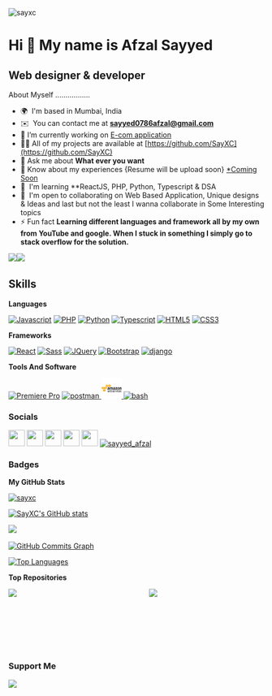 <p align="left"> <img src="https://komarev.com/ghpvc/?username=sayxc&label=Profile%20views&color=0e75b6&style=flat" alt="sayxc" /> </p>

Hi 👋 My name is Afzal Sayyed
=============================

Web designer & developer
------------------------


About Myself .................

* 🌍  I'm based in Mumbai, India
* ✉️  You can contact me at **[sayyed0786afzal@gmail.com](mailto:sayyed0786afzal@gmail.com)**
* 🔭  I’m currently working on [E-com application](https://github.com/SayXC/shopping-bazaar)
* 👨‍💻  All of my projects are available at [https://github.com/SayXC](https://github.com/SayXC)
* 💬  Ask me about **What ever you want**
* 📄  Know about my experiences {Resume will be upload soon} [*Coming Soon](#link)
* 🧠  I'm learning **ReactJS, PHP, Python, Typescript & DSA
* 🤝  I'm open to collaborating on Web Based Application, Unique designs & Ideas and last but not the least I wanna collaborate in Some Interesting topics
* ⚡ Fun fact **Learning different languages and framework all by my own from YouTube and google. When I stuck in something I simply go to stack overflow for the solution.**

<a href="https://www.twitter.com/SayXC01" target="_blank" rel="noreferrer"><img
src="https://img.shields.io/twitter/follow/SayXC01?logo=twitter&style=for-the-badge&color=0891b2&labelColor=1c1917"
/></a><a href="https://www.github.com/SayXC" target="_blank" rel="noreferrer"><img
src="https://img.shields.io/github/followers/SayXC?logo=github&style=for-the-badge&color=0891b2&labelColor=1c1917" /></a>

## Skills

**Languages** 
<p align="left">
<a href="https://developer.mozilla.org/en-US/docs/Web/JavaScript" target="_blank" rel="noreferrer"><img src="https://raw.githubusercontent.com/danielcranney/readme-generator/main/public/icons/skills/javascript-colored.svg" width="36" height="36" alt="Javascript" /></a>  
<a href="https://www.php.net/" target="_blank" rel="noreferrer"><img src="https://raw.githubusercontent.com/danielcranney/readme-generator/main/public/icons/skills/php-colored.svg" width="36" height="36" alt="PHP" /></a>  
<a href="https://www.python.org/" target="_blank" rel="noreferrer"><img src="https://raw.githubusercontent.com/danielcranney/readme-generator/main/public/icons/skills/python-colored.svg" width="36" height="36" alt="Python" /></a>  
<a href="https://www.typescriptlang.org/" target="_blank" rel="noreferrer"><img src="https://raw.githubusercontent.com/danielcranney/readme-generator/main/public/icons/skills/typescript-colored.svg" width="36" height="36" alt="Typescript" /></a>  
<a href="https://developer.mozilla.org/en-US/docs/Glossary/HTML5" target="_blank" rel="noreferrer"><img src="https://raw.githubusercontent.com/danielcranney/readme-generator/main/public/icons/skills/html5-colored.svg" width="36" height="36" alt="HTML5" /></a>  
  <a href="https://www.w3.org/TR/CSS/#css" target="_blank" rel="noreferrer"><img src="https://raw.githubusercontent.com/danielcranney/readme-generator/main/public/icons/skills/css3-colored.svg" width="36" height="36" alt="CSS3" /></a>
</p>


**Frameworks**
<p align="left">
<a href="https://reactjs.org/" target="_blank" rel="noreferrer"><img src="https://raw.githubusercontent.com/danielcranney/readme-generator/main/public/icons/skills/react-colored.svg" width="36" height="36" alt="React" /></a>  
<a href="https://sass-lang.com/" target="_blank" rel="noreferrer"><img src="https://raw.githubusercontent.com/danielcranney/readme-generator/main/public/icons/skills/sass-colored.svg" width="36" height="36" alt="Sass" /></a>  
<a href="https://jquery.com/" target="_blank" rel="noreferrer"><img src="https://raw.githubusercontent.com/danielcranney/readme-generator/main/public/icons/skills/jquery-colored.svg" width="36" height="36" alt="JQuery" /></a>  
  <a href="https://getbootstrap.com/" target="_blank" rel="noreferrer"><img src="https://raw.githubusercontent.com/danielcranney/readme-generator/main/public/icons/skills/bootstrap-colored.svg" width="36" height="36" alt="Bootstrap" /></a>
  <a href="https://www.djangoproject.com/" target="_blank" rel="noreferrer"> <img src="https://static.djangoproject.com/img/logos/django-logo-negative.png" alt="django" width="48" height="36"/> </a>
</p>


**Tools And Software**
<p align="left">
<a href="https://www.adobe.com/uk/products/premiere.html" target="_blank" rel="noreferrer"><img src="https://raw.githubusercontent.com/danielcranney/readme-generator/main/public/icons/skills/premierepro-colored.svg" width="36" height="36" alt="Premiere Pro" /></a>
  <a href="https://postman.com" target="_blank" rel="noreferrer"> <img src="https://www.vectorlogo.zone/logos/getpostman/getpostman-icon.svg" alt="postman" width="36" height="36"/> </a> 
  <a href="https://aws.amazon.com" target="_blank" rel="noreferrer"> <img src="https://raw.githubusercontent.com/devicons/devicon/master/icons/amazonwebservices/amazonwebservices-original-wordmark.svg" alt="aws" width="40" height="40"/> </a> <a href="https://www.gnu.org/software/bash/" target="_blank" rel="noreferrer"> <img src="https://www.vectorlogo.zone/logos/gnu_bash/gnu_bash-icon.svg" alt="bash" width="40" height="40"/> </a> 
</p>

### Socials

<p align="left"> 
<a href="https://discord.com/users/AFZAL#4179" target="_blank" rel="noreferrer"><img src="https://raw.githubusercontent.com/danielcranney/readme-generator/main/public/icons/socials/discord.svg" width="32" height="32" /></a> 
<a href="https://www.github.com/SayXC" target="_blank" rel="noreferrer"><img src="https://raw.githubusercontent.com/danielcranney/readme-generator/main/public/icons/socials/github.svg" width="32" height="32" /></a>
<a href="http://www.instagram.com/_sayyed_._afzal_" target="_blank" rel="noreferrer"><img src="https://raw.githubusercontent.com/danielcranney/readme-generator/main/public/icons/socials/instagram.svg" width="32" height="32" /></a> 
<a href="https://www.linkedin.com/in/afzal-sayed" target="_blank" rel="noreferrer"><img src="https://raw.githubusercontent.com/danielcranney/readme-generator/main/public/icons/socials/linkedin.svg" width="32" height="32" /></a> 
<a href="https://www.twitter.com/SayXC01" target="_blank" rel="noreferrer"><img src="https://raw.githubusercontent.com/danielcranney/readme-generator/main/public/icons/socials/twitter.svg" width="32" height="32" /></a>
<a href="https://www.hackerrank.com/sayyed_afzal" target="blank" rel="noreferrer"><img src="https://raw.githubusercontent.com/rahuldkjain/github-profile-readme-generator/master/src/images/icons/Social/hackerrank.svg" alt="sayyed_afzal" height="32" width="32" /></a>
</p>

### Badges

<b>My GitHub Stats</b>

<p align="left"> <a href="https://github.com/ryo-ma/github-profile-trophy"><img src="https://github-profile-trophy.vercel.app/?username=sayxc" alt="sayxc" /></a> </p>

<a href="http://www.github.com/SayXC"><img src="https://github-readme-stats.vercel.app/api?username=SayXC&show_icons=true&hide=&count_private=true&title_color=0891b2&text_color=ffffff&icon_color=0891b2&bg_color=1c1917&hide_border=true&show_icons=true" alt="SayXC's GitHub stats" /></a>

<a href="http://www.github.com/SayXC"><img src="https://github-readme-streak-stats.herokuapp.com/?user=SayXC&stroke=ffffff&background=1c1917&ring=0891b2&fire=0891b2&currStreakNum=ffffff&currStreakLabel=0891b2&sideNums=ffffff&sideLabels=ffffff&dates=ffffff&hide_border=true" /></a>

<a href="http://www.github.com/SayXC"><img src="https://activity-graph.herokuapp.com/graph?username=SayXC&bg_color=1c1917&color=ffffff&line=0891b2&point=ffffff&area_color=1c1917&area=true&hide_border=true&custom_title=GitHub%20Commits%20Graph" alt="GitHub Commits Graph" /></a>

<a href="https://github.com/SayXC" align="left"><img src="https://github-readme-stats.vercel.app/api/top-langs/?username=SayXC&langs_count=10&title_color=0891b2&text_color=ffffff&icon_color=0891b2&bg_color=1c1917&hide_border=true&locale=en&custom_title=Top%20%Languages" alt="Top Languages" /></a>

<b>Top Repositories</b>

<div width="100%" align="center"><a href="https://github.com/SayXC/First_Proj" align="left"><img align="left" width="45%" src="https://github-readme-stats.vercel.app/api/pin/?username=SayXC&repo=First_Proj&title_color=0891b2&text_color=ffffff&icon_color=0891b2&bg_color=1c1917&hide_border=true&locale=en" /></a><a href="https://github.com/SayXC/shopping-bazaar" align="right"><img align="right" width="45%" src="https://github-readme-stats.vercel.app/api/pin/?username=SayXC&repo=shopping-bazaar&title_color=0891b2&text_color=ffffff&icon_color=0891b2&bg_color=1c1917&hide_border=true&locale=en" /></a></div><br /><br /><br /><br /><br /><br /><br />

### Support Me

<a href="https://www.buymeacoffee.com/shopping-bazaar"><img src="https://cdn.buymeacoffee.com/buttons/v2/default-yellow.png" width="200" /></a>
